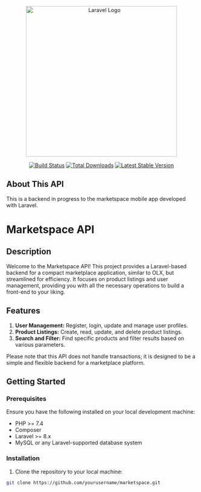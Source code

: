 <p align="center"><a href="https://laravel.com" target="_blank"><img src="https://raw.githubusercontent.com/laravel/art/master/logo-lockup/5%20SVG/2%20CMYK/1%20Full%20Color/laravel-logolockup-cmyk-red.svg" width="400" alt="Laravel Logo"></a></p>

<p align="center">
<a href="https://github.com/laravel/framework/actions"><img src="https://github.com/laravel/framework/workflows/tests/badge.svg" alt="Build Status"></a>
<a href="https://packagist.org/packages/laravel/framework"><img src="https://img.shields.io/packagist/dt/laravel/framework" alt="Total Downloads"></a>
<a href="https://packagist.org/packages/laravel/framework"><img src="https://img.shields.io/packagist/v/laravel/framework" alt="Latest Stable Version"></a>

## About This API

This is a backend in progress to the marketspace mobile app developed with Laravel.

# Marketspace API

## Description

Welcome to the Marketspace API! This project provides a Laravel-based backend for a compact marketplace application, similar to OLX, but streamlined for efficiency. It focuses on product listings and user management, providing you with all the necessary operations to build a front-end to your liking.

## Features

1. **User Management:** Register, login, update and manage user profiles.
2. **Product Listings:** Create, read, update, and delete product listings.
3. **Search and Filter:** Find specific products and filter results based on various parameters.

Please note that this API does not handle transactions; it is designed to be a simple and flexible backend for a marketplace platform.

## Getting Started

### Prerequisites

Ensure you have the following installed on your local development machine:

- PHP >= 7.4
- Composer
- Laravel >= 8.x
- MySQL or any Laravel-supported database system

### Installation

1. Clone the repository to your local machine:
```bash
git clone https://github.com/yourusername/marketspace.git

